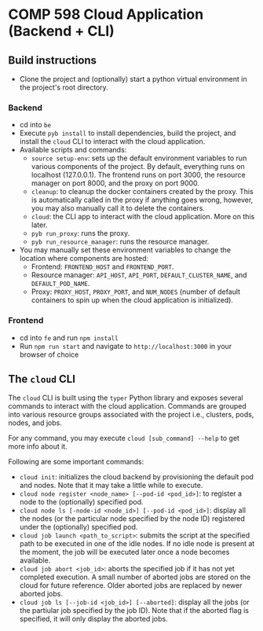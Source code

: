 # COMP 598 Cloud Application (Backend + CLI)

## Build instructions
- Clone the project and (optionally) start a python virtual environment in the project's root directory.
### Backend
- cd into `be`
- Execute `pyb install` to install dependencies, build the project, and install the `cloud` CLI to interact with the cloud application.
- Available scripts and commands:
  - `source setup-env`: sets up the default environment variables to run various components of the project. By default, everything runs on localhost (127.0.0.1). The frontend runs on port 3000, the resource manager on port 8000, and the proxy on port 9000.
  - `cleanup`: to cleanup the docker containers created by the proxy. This is automatically called in the proxy if anything goes wrong, however, you may also manually call it to delete the containers.
  - `cloud`: the CLI app to interact with the cloud application. More on this later.
  - `pyb run_proxy`: runs the proxy.
  - `pyb run_resource_manager`: runs the resource manager.
- You may manually set these environment variables to change the location where components are hosted:
  - Frontend: `FRONTEND_HOST` and `FRONTEND_PORT`.
  - Resource manager: `API_HOST`, `API_PORT`, `DEFAULT_CLUSTER_NAME`, and `DEFAULT_POD_NAME`.
  - Proxy: `PROXY_HOST`, `PROXY_PORT`, and `NUM_NODES` (number of default containers to spin up when the cloud application is initialized).
### Frontend
- cd into `fe` and run `npm install`
- Run `npm run start` and navigate to `http://localhost:3000` in your browser of choice

## The `cloud` CLI
The `cloud` CLI is built using the `typer` Python library and exposes several commands to interact with the cloud application.
Commands are grouped into various resource groups associated with the project i.e., clusters, pods, nodes, and jobs.

For any command, you may execute `cloud [sub_command] --help` to get more info about it.

Following are some important commands:
- `cloud init`: initializes the cloud backend by provisioning the default pod and nodes. Note that it may take a little while to execute.
- `cloud node register <node_name> [--pod-id <pod_id>]`: to register a node to the (optionally) specified pod.
- `cloud node ls [-node-id <node_id>] [--pod-id <pod_id>]`: display all the nodes (or the particular node specified by the node ID) registered under the (optionally) specified pod.
- `cloud job launch <path_to_script>`: submits the script at the specified path to be executed in one of the idle nodes. If no idle node is present at the moment, the job will be executed later once a node becomes available.
- `cloud job abort <job_id>`: aborts the specified job if it has not yet completed execution. A small number of aborted jobs are stored on the cloud for future reference. Older aborted jobs are replaced by newer aborted jobs.
- `cloud job ls [--job-id <job_id>] [--aborted]`: display all the jobs (or the partiular job specified by the job ID). Note that if the aborted flag is specified, it will only display the aborted jobs.